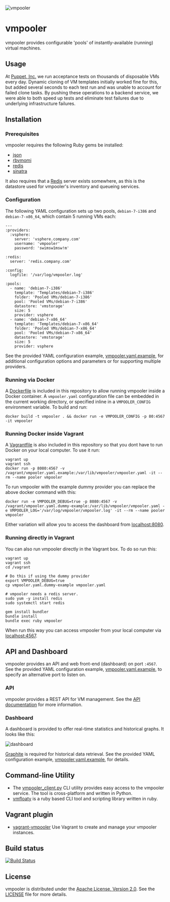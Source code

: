 ![vmpooler](https://raw.github.com/sschneid/vmpooler/master/lib/vmpooler/public/img/logo.gif)

# vmpooler

vmpooler provides configurable 'pools' of instantly-available (running) virtual machines.


## Usage

At [Puppet, Inc.](http://puppet.com) we run acceptance tests on thousands of disposable VMs every day.  Dynamic cloning of VM templates initially worked fine for this, but added several seconds to each test run and was unable to account for failed clone tasks.  By pushing these operations to a backend service, we were able to both speed up tests and eliminate test failures due to underlying infrastructure failures.


## Installation

### Prerequisites

vmpooler requires the following Ruby gems be installed:

- [json](http://rubygems.org/gems/json)
- [rbvmomi](http://rubygems.org/gems/rbvmomi)
- [redis](http://rubygems.org/gems/redis)
- [sinatra](http://rubygems.org/gems/sinatra)

It also requires that a [Redis](http://redis.io/) server exists somewhere, as this is the datastore used for vmpooler's inventory and queueing services.

### Configuration

The following YAML configuration sets up two pools, `debian-7-i386` and `debian-7-x86_64`, which contain 5 running VMs each:

```
---
:providers:
  :vsphere:
    server: 'vsphere.company.com'
    username: 'vmpooler'
    password: 'swimsw1msw!m'

:redis:
  server: 'redis.company.com'

:config:
  logfile: '/var/log/vmpooler.log'

:pools:
  - name: 'debian-7-i386'
    template: 'Templates/debian-7-i386'
    folder: 'Pooled VMs/debian-7-i386'
    pool: 'Pooled VMs/debian-7-i386'
    datastore: 'vmstorage'
    size: 5
    provider: vsphere
  - name: 'debian-7-x86_64'
    template: 'Templates/debian-7-x86_64'
    folder: 'Pooled VMs/debian-7-x86_64'
    pool: 'Pooled VMs/debian-7-x86_64'
    datastore: 'vmstorage'
    size: 5
    provider: vsphere
```

See the provided YAML configuration example, [vmpooler.yaml.example](vmpooler.yaml.example), for additional configuration options and parameters or for supporting multiple providers.

### Running via Docker

A [Dockerfile](Dockerfile) is included in this repository to allow running vmpooler inside a Docker container.  A `vmpooler.yaml` configuration file can be embedded in the current working directory, or specified inline in a `VMPOOLER_CONFIG` environment variable.  To build and run:

```
docker build -t vmpooler . && docker run -e VMPOOLER_CONFIG -p 80:4567 -it vmpooler
```

### Running Docker inside Vagrant

A [Vagrantfile](Vagrantfile) is also included in this repository so that you dont have to run Docker on your local computer.
To use it run:

```
vagrant up
vagrant ssh
docker run -p 8080:4567 -v /vagrant/vmpooler.yaml.example:/var/lib/vmpooler/vmpooler.yaml -it --rm --name pooler vmpooler
```

To run vmpooler with the example dummy provider you can replace the above docker command with this:

```
docker run -e VMPOOLER_DEBUG=true -p 8080:4567 -v /vagrant/vmpooler.yaml.dummy-example:/var/lib/vmpooler/vmpooler.yaml -e VMPOOLER_LOG='/var/log/vmpooler/vmpooler.log' -it --rm --name pooler vmpooler
```

Either variation will allow you to access the dashboard from [localhost:8080](http://localhost:8080/).

### Running directly in Vagrant

You can also run vmpooler directly in the Vagrant box. To do so run this:

```
vagrant up
vagrant ssh
cd /vagrant

# Do this if using the dummy provider
export VMPOOLER_DEBUG=true
cp vmpooler.yaml.dummy-example vmpooler.yaml

# vmpooler needs a redis server.
sudo yum -y install redis
sudo systemctl start redis

gem install bundler
bundle install
bundle exec ruby vmpooler
```

When run this way you can access vmpooler from your local computer via [localhost:4567](http://localhost:4567/).

## API and Dashboard

vmpooler provides an API and web front-end (dashboard) on port `:4567`.  See the provided YAML configuration example, [vmpooler.yaml.example](vmpooler.yaml.example), to specify an alternative port to listen on.

### API

vmpooler provides a REST API for VM management.  See the [API documentation](API.md) for more information.

### Dashboard

A dashboard is provided to offer real-time statistics and historical graphs.  It looks like this:

![dashboard](https://raw.github.com/sschneid/vmpooler/gh-pages/img/screenshots/dashboard.png)

[Graphite](http://graphite.wikidot.com/) is required for historical data retrieval.  See the provided YAML configuration example, [vmpooler.yaml.example](vmpooler.yaml.example), for details.

## Command-line Utility

- The [vmpooler_client.py](https://github.com/puppetlabs/vmpooler-client) CLI utility provides easy access to the vmpooler service. The tool is cross-platform and written in Python.
- [vmfloaty](https://github.com/briancain/vmfloaty) is a ruby based CLI tool and scripting library written in ruby.

## Vagrant plugin

- [vagrant-vmpooler](https://github.com/briancain/vagrant-vmpooler) Use Vagrant to create and manage your vmpooler instances.

## Build status

[![Build Status](https://travis-ci.org/puppetlabs/vmpooler.png?branch=master)](https://travis-ci.org/puppetlabs/vmpooler)


## License

vmpooler is distributed under the [Apache License, Version 2.0](http://www.apache.org/licenses/LICENSE-2.0.html).  See the [LICENSE](LICENSE) file for more details.
